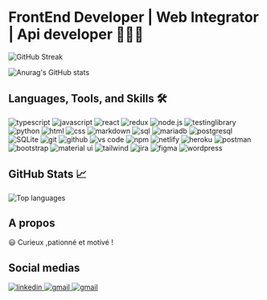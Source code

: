 # FrontEnd Developer | Web Integrator | Api developer  👨🏾‍💻


![GitHub Streak](http://github-readme-streak-stats.herokuapp.com?user=franckDev21&theme=elegant&date_format=M%20j%5B%2C%20Y%5D)

![Anurag's GitHub stats](https://github-readme-stats.vercel.app/api?username=franckDev21&show_icons=true&theme=radical)
<!-- [![Anurag's GitHub stats](https://github-readme-stats.vercel.app/api?username=franckDev21)](https://github.com/franckDev21/github-readme-stats) -->
   
## Languages, Tools, and Skills 🛠
<div>
    <img src="https://img.shields.io/badge/TypeScript-3178C6?style=for-the-badge&logo=typescript&logoColor=white" alt="typescript" />
    <img src="https://img.shields.io/badge/JavaScript-F7DF1E?style=for-the-badge&logo=javascript&logoColor=black" alt="javascript" />
    <img src="https://img.shields.io/badge/React-61DAFB?style=for-the-badge&logo=react&logoColor=black" alt="react" />
    <img src="https://img.shields.io/badge/Redux-764ABC?style=for-the-badge&logo=redux&logoColor=white" alt="redux" />
    <img src="https://img.shields.io/badge/Node.js-339933?style=for-the-badge&logo=node-dot-js&logoColor=white" alt="node.js" />
    <img src="https://img.shields.io/badge/testing%20library-E33332?style=for-the-badge&logo=testinglibrary&logoColor=white" alt="testinglibrary" />
    <img src="https://img.shields.io/badge/python-3776AB?style=for-the-badge&logo=python&logoColor=white" alt="python" />
    <img src="https://img.shields.io/badge/HTML-E34F26?style=for-the-badge&logo=html5&logoColor=white" alt="html" />
    <img src="https://img.shields.io/badge/CSS-1572B6?style=for-the-badge&logo=css3&logoColor=white" alt="css" />
    <img src="https://img.shields.io/badge/Markdown-000000?style=for-the-badge&logo=markdown&logoColor=white" alt="markdown" />
    <img src="https://img.shields.io/badge/SQL-407AFC?style=for-the-badge&logo=icloud&logoColor=white" alt="sql" />
    <img src="https://img.shields.io/badge/Mariadb-003545?style=for-the-badge&logo=mariadb&logoColor=white" alt="mariadb" />
    <img src="https://img.shields.io/badge/Postgresql-336791?style=for-the-badge&logo=postgresql&logoColor=white" alt="postgresql" />
    <img src="https://img.shields.io/badge/Sqlite-003B57?style=for-the-badge&logo=sqlite&logoColor=white" alt="SQLite" />
    <img src="https://img.shields.io/badge/Git-F05032?style=for-the-badge&logo=git&logoColor=white" alt="git" />
    <img src="https://img.shields.io/badge/GitHub-100000?style=for-the-badge&logo=github&logoColor=white" alt="github" />
    <img src="https://img.shields.io/badge/VS%20Code-007ACC?style=for-the-badge&logo=visual%20studio%20code&logoColor=white" alt="vs code" />
    <img src="https://img.shields.io/badge/npm-CB3837?style=for-the-badge&logo=npm&logoColor=white" alt="npm" />
    <img src="https://img.shields.io/badge/Netlify-00C7B7?style=for-the-badge&logo=netlify&logoColor=white" alt="netlify" />
    <img src="https://img.shields.io/badge/Heroku-430098?style=for-the-badge&logo=heroku&logoColor=white" alt="heroku" />
    <img src="https://img.shields.io/badge/Postman-FF6C37?style=for-the-badge&logo=postman&logoColor=white" alt="postman" />
    <img src="https://img.shields.io/badge/Bootstrap-7952B3?style=for-the-badge&logo=bootstrap&logoColor=white" alt="bootstrap" />
    <img src="https://img.shields.io/badge/Material--ui-0081CB?style=for-the-badge&logo=material-ui&logoColor=white" alt="material ui" />
    <img src="https://img.shields.io/badge/Tailwind%20css-35BDB2?style=for-the-badge&logo=tailwind%20css%20react&logoColor=white" alt="tailwind" />
    <img src="https://img.shields.io/badge/Jira-0052CC?style=for-the-badge&logo=jira&logoColor=white" alt="jira" />
    <img src="https://img.shields.io/badge/Figma-F24E1E?style=for-the-badge&logo=figma&logoColor=white" alt="figma" />
    <img src="https://img.shields.io/badge/wordpress-21759b?style=for-the-badge&logo=wordpress&logoColor=white" alt="wordpress" />
</div>



## GitHub Stats 📈
<div>
   <img src="https://github-readme-stats.vercel.app/api/top-langs?username=franckDev21&layout=compact&hide_border=true&langs_count=10" alt="Top languages" />
<div>


## A propos

😃 Curieux ,pationné et motivé !

## Social medias
 
<a href="https://www.linkedin.com/in/francklin-tiomela-687693204/">
<img src="https://img.shields.io/badge/LinkedIn-blue?logo=linkedin&logoColor=white&style=for-the-badge" alt="linkedin" />
</a>

<a href="mailto:francktiomela12@gmail.com">
<img src="https://img.shields.io/badge/Gmail-red?logo=gmail&logoColor=white&style=for-the-badge" alt="gmail" />
</a>

<a href="https://twitter.com/FranckDonfack">
<img src="https://img.shields.io/badge/Twitter-blue?logo=linkedin&logoColor=white&style=for-the-badge" alt="gmail" />
</a>

